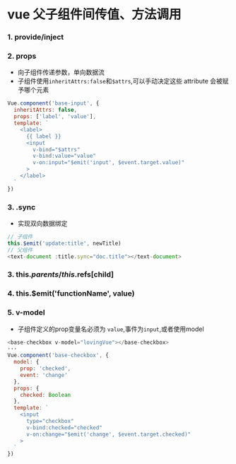 # vue 父子组件间传值、方法调用

### 1. provide/inject
### 2. props  
- 向子组件传递参数，单向数据流
- 子组件使用`inheritAttrs:false`和`$attrs`,可以手动决定这些 attribute 会被赋予哪个元素
```js
Vue.component('base-input', {
  inheritAttrs: false,
  props: ['label', 'value'],
  template: `
    <label>
      {{ label }}
      <input
        v-bind="$attrs"
        v-bind:value="value"
        v-on:input="$emit('input', $event.target.value)"
      >
    </label>
  `
})
```
### 3. .sync
- 实现双向数据绑定
```js
// 子组件
this.$emit('update:title', newTitle)
// 父组件
<text-document :title.sync="doc.title"></text-document>
```
### 3. this.$parents / this.$refs[child]
### 4. this.$emit('functionName', value) 
### 5. v-model 
- 子组件定义的prop变量名必须为 `value`,事件为`input`,或者使用model
```js
<base-checkbox v-model="lovingVue"></base-checkbox>
···
Vue.component('base-checkbox', {
  model: {
    prop: 'checked',
    event: 'change'
  },
  props: {
    checked: Boolean
  },
  template: `
    <input
      type="checkbox"
      v-bind:checked="checked"
      v-on:change="$emit('change', $event.target.checked)"
    >
  `
})
```


